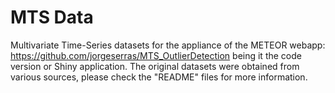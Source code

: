 # MTS Data

Multivariate Time-Series datasets for the appliance of the METEOR webapp: https://github.com/jorgeserras/MTS_OutlierDetection being it the code version or Shiny application. The original datasets were obtained from various sources, please check the "README" files for more information.

